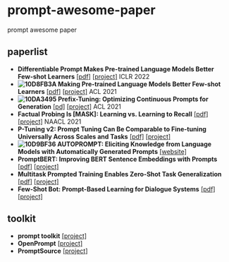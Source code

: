 # prompt-awesome-paper
prompt awesome paper
## paperlist
+ **Differentiable Prompt Makes Pre-trained Language Models Better Few-shot Learners** [[pdf]](https://arxiv.org/abs/2108.13161) [[project]](https://github.com/zjunlp/DART) ICLR 2022
+ **![10D8FB3A](https://user-images.githubusercontent.com/32120775/158010734-879dfdc9-7dc9-41e4-bbd8-df47b6fcc925.png)
Making Pre-trained Language Models Better Few-shot Learners** [[pdf]](https://arxiv.org/pdf/2012.15723) [[project]](https://github.com/princeton-nlp/LM-BFF) ACL 2021
+ **![10DA3495](https://user-images.githubusercontent.com/32120775/158010768-25385f89-f1d9-4362-8f05-2c8bc275070f.png)
Prefix-Tuning: Optimizing Continuous Prompts for Generation** [[pd]](https://arxiv.org/abs/2101.00190) [[project]](https://github.com/XiangLi1999/PrefixTuning) ACL 2021
+ **Factual Probing Is [MASK]: Learning vs. Learning to Recall** [[pdf]](https://arxiv.org/abs/2104.05240) [[project]](https://github.com/princeton-nlp/OptiPrompt) NAACL 2021
+ **P-Tuning v2: Prompt Tuning Can Be Comparable to Fine-tuning Universally Across Scales and Tasks** [[pdf]](https://arxiv.org/abs/2110.07602) [[project]](https://github.com/THUDM/P-tuning-v2)
+ **![10D9BF36](https://user-images.githubusercontent.com/32120775/158010756-7dec6347-ddd3-4115-8d0b-189614c40d7b.png)
AUTOPROMPT: Eliciting Knowledge from Language Models with Automatically Generated Prompts** [[website]](https://ucinlp.github.io/autoprompt/)
+ **PromptBERT: Improving BERT Sentence Embeddings with Prompts** [[pdf]](https://arxiv.org/abs/2201.04337) [[project]](https://github.com/kongds/Prompt-BERT)
+ **Multitask Prompted Training Enables Zero-Shot Task Generalization** [[pdf]](https://arxiv.org/abs/2110.08207) [[project]](https://github.com/bigscience-workshop/t-zero)
+ **Few-Shot Bot: Prompt-Based Learning for Dialogue Systems** [[pdf]](https://arxiv.org/pdf/2110.08118.pdf) [[project]](https://github.com/andreamad8/FSB)
## toolkit
+ **prompt toolkit** [[project]](https://github.com/prompt-toolkit/python-prompt-toolkit)
+ **OpenPrompt** [[project]](https://github.com/thunlp/OpenPrompt)
+ **PromptSource** [[project]](https://github.com/bigscience-workshop/promptsource)
